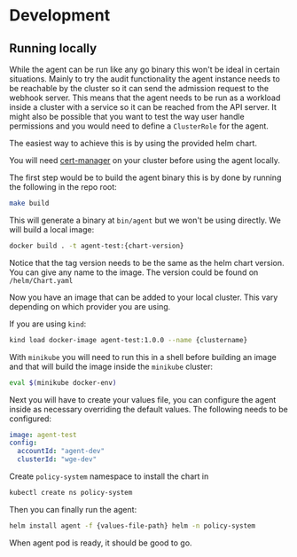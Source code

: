 # Development

## Running locally

While the agent can be run like any go binary this won't be ideal in certain situations. Mainly to try the audit functionality the agent instance needs to be reachable by the cluster so it can send the admission request to the webhook server. This means that the agent needs to be run as a workload inside a cluster with a service so it can be reached from the API server. It might also be possible that you want to test the way user handle permissions and you would need to define a `ClusterRole` for the agent.

The easiest way to achieve this is by using the provided helm chart.

You will need [cert-manager](https://cert-manager.io/docs/installation/) on your cluster before using the agent locally.

The first step would be to build the agent binary this is by done by running the following in the repo root:

```bash
make build
```

This will generate a binary at `bin/agent`  but we won't be using directly. We will build a local image:

```bash
docker build . -t agent-test:{chart-version}
```

Notice that the tag version needs to be the same as the helm chart version. You can give any name to the image. The version could be found on `/helm/Chart.yaml`

Now you have an image that can be added to your local cluster. This vary depending on which provider you are using.

If you are using `kind`:

```bash
kind load docker-image agent-test:1.0.0 --name {clustername}
```

With `minikube` you will need to run this in a shell before building an image and that will build the image inside the `minikube` cluster:


```bash
eval $(minikube docker-env)
```

Next you will have to create your values file, you can configure the agent inside as necessary overriding the default values. The following needs to be configured:

```yaml
image: agent-test
config:
  accountId: "agent-dev"
  clusterId: "wge-dev"
```

Create `policy-system` namespace to install the chart in

  ```bash
  kubectl create ns policy-system
  ```

Then you can finally run the agent:

```bash
helm install agent -f {values-file-path} helm -n policy-system
```

When agent pod is ready, it should be good to go.
